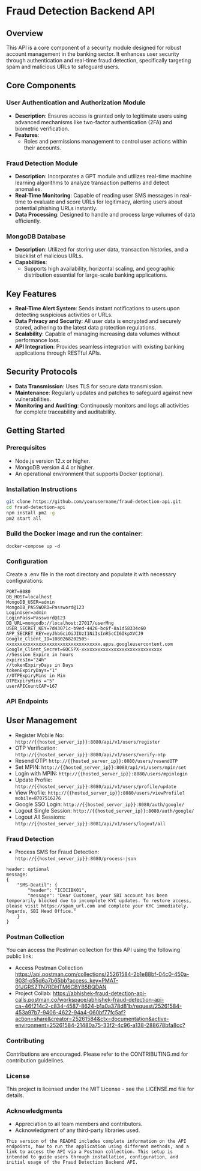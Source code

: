 # Fraud Detection Backend API

## Overview
This API is a core component of a security module designed for robust account management in the banking sector. It enhances user security through authentication and real-time fraud detection, specifically targeting spam and malicious URLs to safeguard users.

## Core Components

### User Authentication and Authorization Module
- **Description**: Ensures access is granted only to legitimate users using advanced mechanisms like two-factor authentication (2FA) and biometric verification.
- **Features**:
  - Roles and permissions management to control user actions within their accounts.

### Fraud Detection Module
- **Description**: Incorporates a GPT module and utilizes real-time machine learning algorithms to analyze transaction patterns and detect anomalies.
- **Real-Time Monitoring**: Capable of reading user SMS messages in real-time to evaluate and score URLs for legitimacy, alerting users about potential phishing URLs instantly.
- **Data Processing**: Designed to handle and process large volumes of data efficiently.

### MongoDB Database
- **Description**: Utilized for storing user data, transaction histories, and a blacklist of malicious URLs.
- **Capabilities**:
  - Supports high availability, horizontal scaling, and geographic distribution essential for large-scale banking applications.

## Key Features

- **Real-Time Alert System**: Sends instant notifications to users upon detecting suspicious activities or URLs.
- **Data Privacy and Security**: All user data is encrypted and securely stored, adhering to the latest data protection regulations.
- **Scalability**: Capable of managing increasing data volumes without performance loss.
- **API Integration**: Provides seamless integration with existing banking applications through RESTful APIs.

## Security Protocols

- **Data Transmission**: Uses TLS for secure data transmission.
- **Maintenance**: Regularly updates and patches to safeguard against new vulnerabilities.
- **Monitoring and Auditing**: Continuously monitors and logs all activities for complete traceability and auditability.

## Getting Started

### Prerequisites
- Node.js version 12.x or higher.
- MongoDB version 4.4 or higher.
- An operational environment that supports Docker (optional).

### Installation Instructions

```bash
git clone https://github.com/yourusername/fraud-detection-api.git
cd fraud-detection-api
npm install pm2 -g
pm2 start all
```

### Build the Docker image and run the container:
```Using Docker:
docker-compose up -d
```

### Configuration
Create a .env file in the root directory and populate it with necessary configurations:
```
PORT=8080
DB_HOST=localhost
MongoDB_USER=admin
MongoDB_PASSWORD=Password@123
LoginUser=admin
LoginPass=Password@123
DB_URL=mongodb://localhost:27017/userMng
USER_SECRET_KEY=7d43071c-b9ed-4426-bc6f-8a1d58334c60
APP_SECRET_KEY=eyJhbGciOiJIUzI1NiIsInR5cCI6IkpXVCJ9
Google_Client_ID=1080268202505-xxxxxxxxxxxxxxxxxxxxxxxxxxxxxxxxxxx.apps.googleusercontent.com
Google_Client_Secret=GOCSPX-xxxxxxxxxxxxxxxxxxxxxxxxxxxxxx
//Session Expire in hours
expiresIn="24h"
//tokenExpiryDays in Days 
tokenExpiryDays="1"
//OTPExpiryMins in Min 
OTPExpiryMins ="5"
userAPICountCAP=167

```

### API Endpoints
## User Management

- Register Mobile No: `http://{{hosted_server_ip}}:8080/api/v1/users/register`
- OTP Verification: `http://{{hosted_server_ip}}:8080/api/v1/users/verify-otp`
- Resend OTP: `http://{{hosted_server_ip}}:8080/users/resendOTP`
- Set MPIN: `http://{{hosted_server_ip}}:8080/api/v1/users/mpin/set`
- Login with MPIN: `http://{{hosted_server_ip}}:8080/users/mpinlogin`
- Update Profile: `http://{{hosted_server_ip}}:8080/api/v1/users/profile/update`
- View Profile: `http://{{hosted_server_ip}}:8080/users/viewProfile?mobile=8707516276`
- Google SSO Login: `http://{{hosted_server_ip}}:8080/auth/google/`
- Logout Single Session: `http://{{hosted_server_ip}}:8080/auth/google/`
- Logout All Sessions: `http://{{hosted_server_ip}}:8081/api/v1/users/logout/all`

### Fraud Detection
- Process SMS for Fraud Detection: `http://{{hosted_server_ip}}:8080/process-json`

```
header: optional
message: 
{
    "SMS-Deatil": {
        "header": "ICICIBK01",
        "message": "Dear Customer, your SBI account has been temporarily blocked due to incomplete KYC updates. To restore access, please visit https://spam_url.com and complete your KYC immediately. Regards, SBI Head Office."
    }
}

```

### Postman Collection
You can access the Postman collection for this API using the following public link: 
- Access Postman Collection <https://api.postman.com/collections/25261584-2b1e88bf-04c0-450a-903f-c55d6a7b65bb?access_key=PMAT-01JGRSZTN7RDHTM6CBYB5BQDAN>
- Project Collab: <https://abhishek-fraud-detection-api-calls.postman.co/workspace/abhishek-fraud-detection-api-ca~46f214c2-c834-4587-8624-b1a0a378d81b/request/25261584-453a97b7-9406-4622-94a4-060bf77fc5af?action=share&creator=25261584&ctx=documentation&active-environment=25261584-21480a75-33f2-4c96-a138-288678bfa8cc?>


### Contributing
Contributions are encouraged. Please refer to the CONTRIBUTING.md for contribution guidelines.

### License
This project is licensed under the MIT License - see the LICENSE.md file for details.

### Acknowledgments
- Appreciation to all team members and contributors.
- Acknowledgment of any third-party libraries used.
```
This version of the README includes complete information on the API endpoints, how to run the application using different methods, and a link to access the API via a Postman collection. This setup is intended to guide users through installation, configuration, and initial usage of the Fraud Detection Backend API.
```
